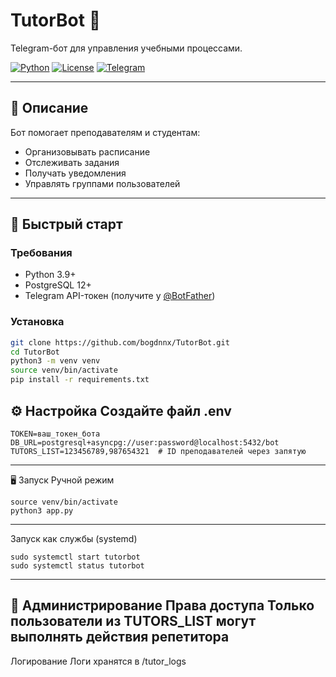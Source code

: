 # TutorBot 🤖

Telegram-бот для управления учебными процессами.

[![Python](https://img.shields.io/badge/Python-3.9+-blue.svg)](https://python.org)
[![License](https://img.shields.io/badge/License-MIT-green.svg)](LICENSE)
[![Telegram](https://img.shields.io/badge/Telegram-@TutorBot-blue.svg)](https://t.me/your_bot_link)

---

## 📜 Описание
Бот помогает преподавателям и студентам:
- Организовывать расписание
- Отслеживать задания
- Получать уведомления
- Управлять группами пользователей

---

## 🚀 Быстрый старт

### Требования
- Python 3.9+
- PostgreSQL 12+
- Telegram API-токен (получите у [@BotFather](https://t.me/BotFather))

### Установка
```bash
git clone https://github.com/bogdnnx/TutorBot.git
cd TutorBot
python3 -m venv venv
source venv/bin/activate
pip install -r requirements.txt
```

⚙️ Настройка
Создайте файл .env
---
```
TOKEN=ваш_токен_бота
DB_URL=postgresql+asyncpg://user:password@localhost:5432/bot
TUTORS_LIST=123456789,987654321  # ID преподавателей через запятую
```
---
🖥️ Запуск
Ручной режим
```
source venv/bin/activate
python3 app.py
```
---
Запуск как службы (systemd)
```
sudo systemctl start tutorbot
sudo systemctl status tutorbot
```

---

🔧 Администрирование
Права доступа
Только пользователи из TUTORS_LIST могут выполнять действия репетитора
---
Логирование
Логи хранятся в /tutor_logs
